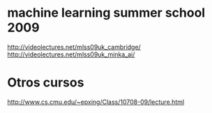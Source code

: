 # machine learning summer school 2009
http://videolectures.net/mlss09uk_cambridge/
http://videolectures.net/mlss09uk_minka_ai/

# Otros cursos
http://www.cs.cmu.edu/~epxing/Class/10708-09/lecture.html
